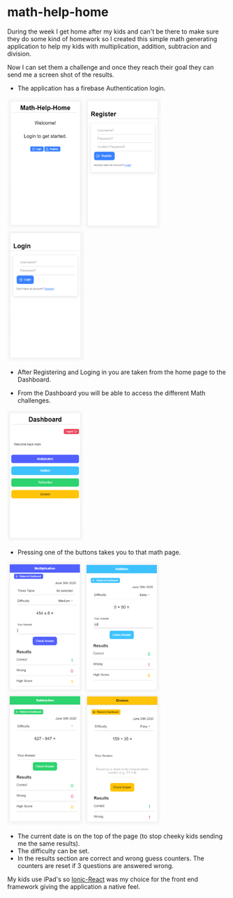 # math-help-home

During the week I get home after my kids and can't be there to make sure they do some kind of homework so I created this simple math generating application to help my kids with multiplication, addition, subtracion and division.

Now I can set them a challenge and once they reach their goal they can send me a screen shot of the results.

- The application has a firebase Authentication login.

<img src="public/assets/images/Home.png" height="300" title="Home" alt="Home"></a>
<img src="public/assets/images/Register.png" height="300" title="Home" alt="Home"></a>
<img src="public/assets/images/Login.png" height="300" title="Home" alt="Home"></a>

- After Registering and Loging in you are taken from the home page to the Dashboard.

- From the Dashboard you will be able to access the different Math challenges.

<img src="public/assets/images/Dashboard.png" height="300" title="Home" alt="Home"></a>

- Pressing one of the buttons takes you to that math page.

<img src="public/assets/images/Multiplication.png" height="300" title="Home" alt="Home"></a>
<img src="public/assets/images/Addition.png" height="300" title="Home" alt="Home"></a>
<img src="public/assets/images/Subtraction.png" height="300" title="Home" alt="Home"></a>
<img src="public/assets/images/Division.png" height="300" title="Home" alt="Home"></a>

- The current date is on the top of the page (to stop cheeky kids sending me the same results).
- The difficulty can be set.
- In the results section are correct and wrong guess counters. The counters are reset if 3 questions are answered wrong.

My kids use iPad's so <a href="https://ionicframework.com/docs/react" target="_blank">Ionic-React</a> was my choice for the front end framework giving the application a native feel.
